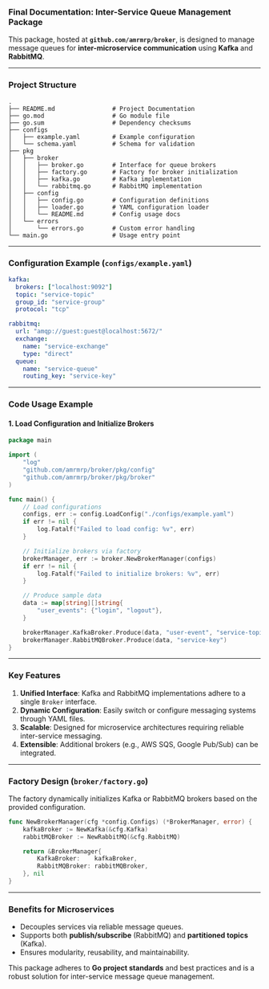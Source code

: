 ### Final Documentation: **Inter-Service Queue Management Package**

This package, hosted at **`github.com/amrmrp/broker`**, is designed to manage message queues for **inter-microservice communication** using **Kafka** and **RabbitMQ**.

---

### Project Structure
```
.
├── README.md                # Project Documentation
├── go.mod                   # Go module file
├── go.sum                   # Dependency checksums
├── configs
│   ├── example.yaml         # Example configuration
│   └── schema.yaml          # Schema for validation
├── pkg
│   ├── broker
│   │   ├── broker.go        # Interface for queue brokers
│   │   ├── factory.go       # Factory for broker initialization
│   │   ├── kafka.go         # Kafka implementation
│   │   └── rabbitmq.go      # RabbitMQ implementation
│   ├── config
│   │   ├── config.go        # Configuration definitions
│   │   ├── loader.go        # YAML configuration loader
│   │   └── README.md        # Config usage docs
│   └── errors
│       └── errors.go        # Custom error handling
└── main.go                  # Usage entry point
```

---

### Configuration Example (`configs/example.yaml`)
```yaml
kafka:
  brokers: ["localhost:9092"]
  topic: "service-topic"
  group_id: "service-group"
  protocol: "tcp"

rabbitmq:
  url: "amqp://guest:guest@localhost:5672/"
  exchange:
    name: "service-exchange"
    type: "direct"
  queue:
    name: "service-queue"
    routing_key: "service-key"
```

---

### Code Usage Example

#### 1. **Load Configuration and Initialize Brokers**
```go
package main

import (
	"log"
	"github.com/amrmrp/broker/pkg/config"
	"github.com/amrmrp/broker/pkg/broker"
)

func main() {
	// Load configurations
	configs, err := config.LoadConfig("./configs/example.yaml")
	if err != nil {
		log.Fatalf("Failed to load config: %v", err)
	}

	// Initialize brokers via factory
	brokerManager, err := broker.NewBrokerManager(configs)
	if err != nil {
		log.Fatalf("Failed to initialize brokers: %v", err)
	}

	// Produce sample data
	data := map[string][]string{
		"user_events": {"login", "logout"},
	}

	brokerManager.KafkaBroker.Produce(data, "user-event", "service-topic", 0)
	brokerManager.RabbitMQBroker.Produce(data, "service-key")
}
```

---

### Key Features
1. **Unified Interface**: Kafka and RabbitMQ implementations adhere to a single `Broker` interface.
2. **Dynamic Configuration**: Easily switch or configure messaging systems through YAML files.
3. **Scalable**: Designed for microservice architectures requiring reliable inter-service messaging.
4. **Extensible**: Additional brokers (e.g., AWS SQS, Google Pub/Sub) can be integrated.

---

### Factory Design (`broker/factory.go`)
The factory dynamically initializes Kafka or RabbitMQ brokers based on the provided configuration.

```go
func NewBrokerManager(cfg *config.Configs) (*BrokerManager, error) {
	kafkaBroker := NewKafka(&cfg.Kafka)
	rabbitMQBroker := NewRabbitMQ(&cfg.RabbitMQ)

	return &BrokerManager{
		KafkaBroker:    kafkaBroker,
		RabbitMQBroker: rabbitMQBroker,
	}, nil
}
```

---

### Benefits for Microservices
- Decouples services via reliable message queues.
- Supports both **publish/subscribe** (RabbitMQ) and **partitioned topics** (Kafka).
- Ensures modularity, reusability, and maintainability.

This package adheres to **Go project standards** and best practices and is a robust solution for inter-service message queue management.